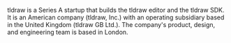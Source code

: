 tldraw is a Series A startup that builds the tldraw editor and the tldraw SDK. It is an American company (tldraw, Inc.) with an operating subsidiary based in the United Kingdom (tldraw GB Ltd.). The company's product, design, and engineering team is based in London.
